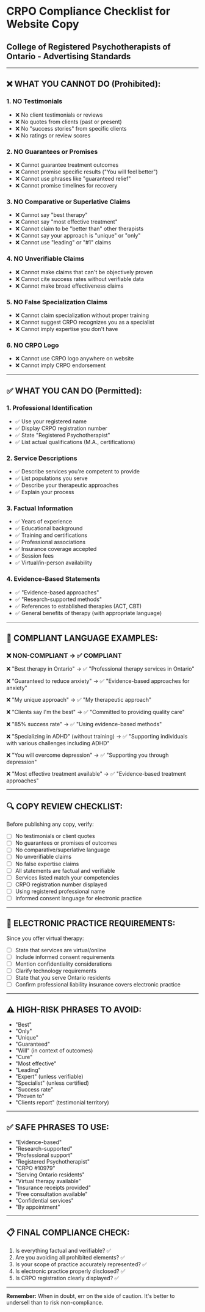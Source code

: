 # CRPO Compliance Checklist for Website Copy
## College of Registered Psychotherapists of Ontario - Advertising Standards

---

## ❌ WHAT YOU CANNOT DO (Prohibited):

### 1. **NO Testimonials**
- ❌ No client testimonials or reviews
- ❌ No quotes from clients (past or present)
- ❌ No "success stories" from specific clients
- ❌ No ratings or review scores

### 2. **NO Guarantees or Promises**
- ❌ Cannot guarantee treatment outcomes
- ❌ Cannot promise specific results ("You will feel better")
- ❌ Cannot use phrases like "guaranteed relief"
- ❌ Cannot promise timelines for recovery

### 3. **NO Comparative or Superlative Claims**
- ❌ Cannot say "best therapy" 
- ❌ Cannot say "most effective treatment"
- ❌ Cannot claim to be "better than" other therapists
- ❌ Cannot say your approach is "unique" or "only"
- ❌ Cannot use "leading" or "#1" claims

### 4. **NO Unverifiable Claims**
- ❌ Cannot make claims that can't be objectively proven
- ❌ Cannot cite success rates without verifiable data
- ❌ Cannot make broad effectiveness claims

### 5. **NO False Specialization Claims**
- ❌ Cannot claim specialization without proper training
- ❌ Cannot suggest CRPO recognizes you as a specialist
- ❌ Cannot imply expertise you don't have

### 6. **NO CRPO Logo**
- ❌ Cannot use CRPO logo anywhere on website
- ❌ Cannot imply CRPO endorsement

---

## ✅ WHAT YOU CAN DO (Permitted):

### 1. **Professional Identification**
- ✅ Use your registered name
- ✅ Display CRPO registration number
- ✅ State "Registered Psychotherapist"
- ✅ List actual qualifications (M.A., certifications)

### 2. **Service Descriptions**
- ✅ Describe services you're competent to provide
- ✅ List populations you serve
- ✅ Describe your therapeutic approaches
- ✅ Explain your process

### 3. **Factual Information**
- ✅ Years of experience
- ✅ Educational background
- ✅ Training and certifications
- ✅ Professional associations
- ✅ Insurance coverage accepted
- ✅ Session fees
- ✅ Virtual/in-person availability

### 4. **Evidence-Based Statements**
- ✅ "Evidence-based approaches"
- ✅ "Research-supported methods"
- ✅ References to established therapies (ACT, CBT)
- ✅ General benefits of therapy (with appropriate language)

---

## 📝 COMPLIANT LANGUAGE EXAMPLES:

### ❌ NON-COMPLIANT → ✅ COMPLIANT

❌ "Best therapy in Ontario" → ✅ "Professional therapy services in Ontario"

❌ "Guaranteed to reduce anxiety" → ✅ "Evidence-based approaches for anxiety"

❌ "My unique approach" → ✅ "My therapeutic approach"

❌ "Clients say I'm the best" → ✅ "Committed to providing quality care"

❌ "85% success rate" → ✅ "Using evidence-based methods"

❌ "Specializing in ADHD" (without training) → ✅ "Supporting individuals with various challenges including ADHD"

❌ "You will overcome depression" → ✅ "Supporting you through depression"

❌ "Most effective treatment available" → ✅ "Evidence-based treatment approaches"

---

## 🔍 COPY REVIEW CHECKLIST:

Before publishing any copy, verify:

- [ ] No testimonials or client quotes
- [ ] No guarantees or promises of outcomes
- [ ] No comparative/superlative language
- [ ] No unverifiable claims
- [ ] No false expertise claims
- [ ] All statements are factual and verifiable
- [ ] Services listed match your competencies
- [ ] CRPO registration number displayed
- [ ] Using registered professional name
- [ ] Informed consent language for electronic practice

---

## 📱 ELECTRONIC PRACTICE REQUIREMENTS:

Since you offer virtual therapy:

- [ ] State that services are virtual/online
- [ ] Include informed consent requirements
- [ ] Mention confidentiality considerations
- [ ] Clarify technology requirements
- [ ] State that you serve Ontario residents
- [ ] Confirm professional liability insurance covers electronic practice

---

## ⚠️ HIGH-RISK PHRASES TO AVOID:

- "Best"
- "Only"
- "Unique"
- "Guaranteed"
- "Will" (in context of outcomes)
- "Cure"
- "Most effective"
- "Leading"
- "Expert" (unless verifiable)
- "Specialist" (unless certified)
- "Success rate"
- "Proven to"
- "Clients report" (testimonial territory)

---

## ✅ SAFE PHRASES TO USE:

- "Evidence-based"
- "Research-supported"
- "Professional support"
- "Registered Psychotherapist"
- "CRPO #10979"
- "Serving Ontario residents"
- "Virtual therapy available"
- "Insurance receipts provided"
- "Free consultation available"
- "Confidential services"
- "By appointment"

---

## 📋 FINAL COMPLIANCE CHECK:

1. Is everything factual and verifiable? ✅
2. Are you avoiding all prohibited elements? ✅
3. Is your scope of practice accurately represented? ✅
4. Is electronic practice properly disclosed? ✅
5. Is CRPO registration clearly displayed? ✅

---

**Remember:** When in doubt, err on the side of caution. It's better to undersell than to risk non-compliance.
